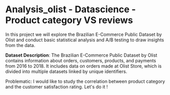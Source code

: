 # Analysis_olist - Datascience - Product category VS reviews
In this project we will explore the Brazilian E-Commerce Public Dataset by Olist and conduct basic statistical analysis and A/B testing to draw insights from the data.

**Dataset Description**:
The Brazilian E-Commerce Public Dataset by Olist contains information about orders, customers, products, and payments from 2016 to 2018. It includes data on orders made at Olist Store, which is divided into multiple datasets linked by unique identifiers.

Problematic: I would like to study the correlation between product category and the customer satisfaction rating. Let's do it !
